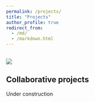 ```yaml
---
permalink: /projects/
title: "Projects"
author_profile: true
redirect_from: 
  - /md/
  - /markdown.html
---
```


<br/><img src='/images/montagne_1.jpg'>

## Collaborative projects

Under construction